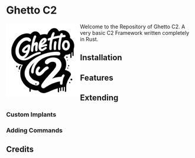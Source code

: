 # Ghetto C2

<img src="./res/logo.png" height="200px" width="auto" align="left" />

Welcome to the Repository of Ghetto C2.
A very basic C2 Framework written completely in Rust.

## Installation

## Features

## Extending
### Custom Implants
### Adding Commands

## Credits
